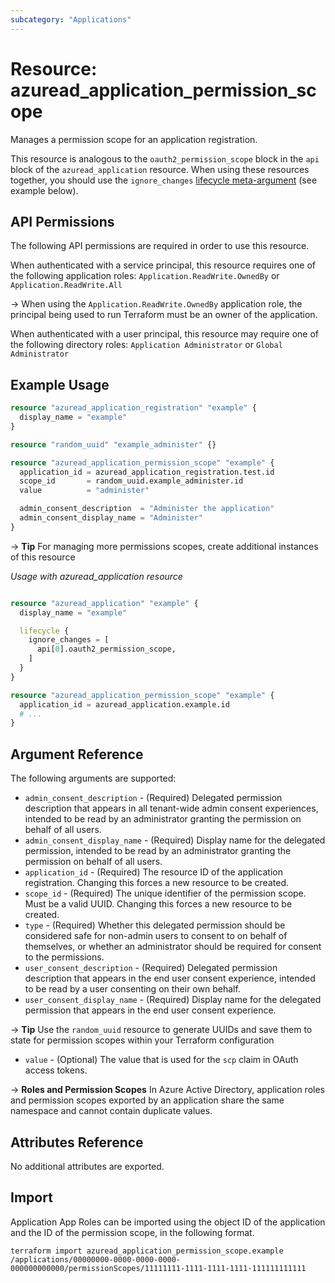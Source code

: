 ```yaml
---
subcategory: "Applications"
---
```


# Resource: azuread_application_permission_scope

Manages a permission scope for an application registration.

This resource is analogous to the `oauth2_permission_scope` block in the `api` block of the  `azuread_application` resource. When using these resources together, you should use the `ignore_changes` [lifecycle meta-argument](https://developer.hashicorp.com/terraform/language/meta-arguments/lifecycle) (see example below).

## API Permissions

The following API permissions are required in order to use this resource.

When authenticated with a service principal, this resource requires one of the following application roles: `Application.ReadWrite.OwnedBy` or `Application.ReadWrite.All`

-> When using the `Application.ReadWrite.OwnedBy` application role, the principal being used to run Terraform must be an owner of the application.

When authenticated with a user principal, this resource may require one of the following directory roles: `Application Administrator` or `Global Administrator`

## Example Usage

```terraform
resource "azuread_application_registration" "example" {
  display_name = "example"
}

resource "random_uuid" "example_administer" {}

resource "azuread_application_permission_scope" "example" {
  application_id = azuread_application_registration.test.id
  scope_id       = random_uuid.example_administer.id
  value          = "administer"

  admin_consent_description  = "Administer the application"
  admin_consent_display_name = "Administer"
}
```

-> **Tip** For managing more permissions scopes, create additional instances of this resource

*Usage with azuread_application resource*

```terraform

resource "azuread_application" "example" {
  display_name = "example"

  lifecycle {
    ignore_changes = [
      api[0].oauth2_permission_scope,
    ]
  }
}

resource "azuread_application_permission_scope" "example" {
  application_id = azuread_application.example.id
  # ...
}
```

## Argument Reference

The following arguments are supported:

* `admin_consent_description` - (Required) Delegated permission description that appears in all tenant-wide admin consent experiences, intended to be read by an administrator granting the permission on behalf of all users.
* `admin_consent_display_name` - (Required) Display name for the delegated permission, intended to be read by an administrator granting the permission on behalf of all users.
* `application_id` - (Required) The resource ID of the application registration. Changing this forces a new resource to be created.
* `scope_id` - (Required) The unique identifier of the permission scope. Must be a valid UUID. Changing this forces a new resource to be created.
* `type` - (Required) Whether this delegated permission should be considered safe for non-admin users to consent to on behalf of themselves, or whether an administrator should be required for consent to the permissions.
* `user_consent_description` - (Required) Delegated permission description that appears in the end user consent experience, intended to be read by a user consenting on their own behalf.
* `user_consent_display_name` - (Required) Display name for the delegated permission that appears in the end user consent experience.

-> **Tip** Use the `random_uuid` resource to generate UUIDs and save them to state for permission scopes within your Terraform configuration

* `value` - (Optional) The value that is used for the `scp` claim in OAuth access tokens.

-> **Roles and Permission Scopes** In Azure Active Directory, application roles and permission scopes exported by an application share the same namespace and cannot contain duplicate values.

## Attributes Reference

No additional attributes are exported.

## Import

Application App Roles can be imported using the object ID of the application and the ID of the permission scope, in the following format.

```shell
terraform import azuread_application_permission_scope.example /applications/00000000-0000-0000-0000-000000000000/permissionScopes/11111111-1111-1111-1111-111111111111
```
